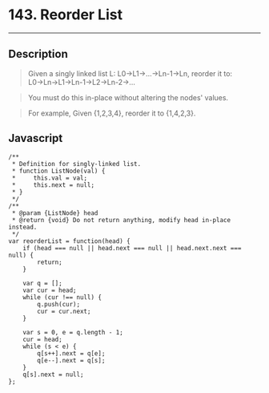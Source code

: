 # 143. Reorder List

---

## Description


> Given a singly linked list L: L0→L1→…→Ln-1→Ln,
> reorder it to: L0→Ln→L1→Ln-1→L2→Ln-2→…

> You must do this in-place without altering the nodes' values.

> For example,
> Given {1,2,3,4}, reorder it to {1,4,2,3}.



## Javascript

```
/**
 * Definition for singly-linked list.
 * function ListNode(val) {
 *     this.val = val;
 *     this.next = null;
 * }
 */
/**
 * @param {ListNode} head
 * @return {void} Do not return anything, modify head in-place instead.
 */
var reorderList = function(head) {
    if (head === null || head.next === null || head.next.next === null) {
        return;
    }

    var q = [];
    var cur = head;
    while (cur !== null) {
        q.push(cur);
        cur = cur.next;
    }

    var s = 0, e = q.length - 1;
    cur = head;
    while (s < e) {
        q[s++].next = q[e];
        q[e--].next = q[s];
    }
    q[s].next = null;
};
```
